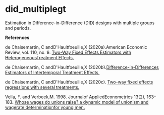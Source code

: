 # did_multiplegt
Estimation in Difference-in-Difference (DID) designs with multiple groups and periods.






**References**

de Chaisemartin, C andD'Haultfoeuille,X (2020a).American Economic Review, vol. 110, no. 9. [Two-Way Fixed Effects Estimators with HeterogeneousTreatment Effects.
](https://www.aeaweb.org/articles?id=10.1257/aer.20181169)

de Chaisemartin, C andD'Haultfoeuille,X (2020b).[Difference-in-Differences Estimators of Intertemporal Treatment Effects.
](https://papers.ssrn.com/sol3/papers.cfm?abstract_id=3731856)

de Chaisemartin, C andD'Haultfoeuille,X (2020c). [Two-way fixed effects regressions with several treatments.
](https://papers.ssrn.com/sol3/papers.cfm?abstract_id=3751060)

Vella, F. and Verbeek,M. 1998. Journalof AppliedEconometrics 13(2), 163–183. [Whose wages do unions raise? a dynamic model of unionism and wagerate determinationfor young men.
](https://onlinelibrary.wiley.com/doi/abs/10.1002/(SICI)1099-1255(199803/04)13:2%3C163::AID-JAE460%3E3.0.CO;2-Y) 
